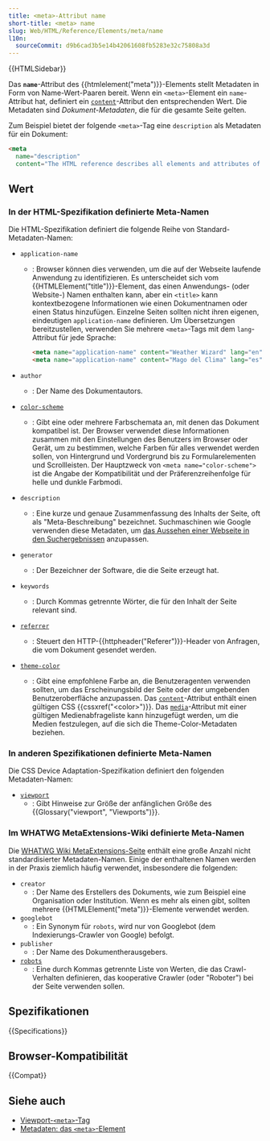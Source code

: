 ```yaml
---
title: <meta>-Attribut name
short-title: <meta> name
slug: Web/HTML/Reference/Elements/meta/name
l10n:
  sourceCommit: d9b6cad3b5e14b42061608fb5283e32c75808a3d
---
```


{{HTMLSidebar}}

Das **`name`**-Attribut des {{htmlelement("meta")}}-Elements stellt Metadaten in Form von Name-Wert-Paaren bereit. Wenn ein `<meta>`-Element ein `name`-Attribut hat, definiert ein [`content`](/de/docs/Web/HTML/Reference/Elements/meta#content)-Attribut den entsprechenden Wert. Die Metadaten sind _Dokument-Metadaten_, die für die gesamte Seite gelten.

Zum Beispiel bietet der folgende `<meta>`-Tag eine `description` als Metadaten für ein Dokument:

```html
<meta
  name="description"
  content="The HTML reference describes all elements and attributes of HTML, including global attributes that apply to all elements." />
```

## Wert

### In der HTML-Spezifikation definierte Meta-Namen

Die HTML-Spezifikation definiert die folgende Reihe von Standard-Metadaten-Namen:

- `application-name`

  - : Browser können dies verwenden, um die auf der Webseite laufende Anwendung zu identifizieren.
    Es unterscheidet sich vom {{HTMLElement("title")}}-Element, das einen Anwendungs- (oder Website-) Namen enthalten kann, aber ein `<title>` kann kontextbezogene Informationen wie einen Dokumentnamen oder einen Status hinzufügen. Einzelne Seiten sollten nicht ihren eigenen, eindeutigen `application-name` definieren. Um Übersetzungen bereitzustellen, verwenden Sie mehrere `<meta>`-Tags mit dem `lang`-Attribut für jede Sprache:

    ```html
    <meta name="application-name" content="Weather Wizard" lang="en" />
    <meta name="application-name" content="Mago del Clima" lang="es" />
    ```

- `author`
  - : Der Name des Dokumentautors.
- [`color-scheme`](/de/docs/Web/HTML/Reference/Elements/meta/name/color-scheme)
  - : Gibt eine oder mehrere Farbschemata an, mit denen das Dokument kompatibel ist. Der Browser verwendet diese Informationen zusammen mit den Einstellungen des Benutzers im Browser oder Gerät, um zu bestimmen, welche Farben für alles verwendet werden sollen, von Hintergrund und Vordergrund bis zu Formularelementen und Scrollleisten. Der Hauptzweck von `<meta name="color-scheme">` ist die Angabe der Kompatibilität und der Präferenzreihenfolge für helle und dunkle Farbmodi.
- `description`
  - : Eine kurze und genaue Zusammenfassung des Inhalts der Seite, oft als "Meta-Beschreibung" bezeichnet. Suchmaschinen wie Google verwenden diese Metadaten, um [das Aussehen einer Webseite in den Suchergebnissen](https://developers.google.com/search/docs/appearance/snippet#meta-descriptions) anzupassen.
- `generator`
  - : Der Bezeichner der Software, die die Seite erzeugt hat.
- `keywords`
  - : Durch Kommas getrennte Wörter, die für den Inhalt der Seite relevant sind.
- [`referrer`](/de/docs/Web/HTML/Reference/Elements/meta/name/referrer)
  - : Steuert den HTTP-{{httpheader("Referer")}}-Header von Anfragen, die vom Dokument gesendet werden.
- [`theme-color`](/de/docs/Web/HTML/Reference/Elements/meta/name/theme-color)
  - : Gibt eine empfohlene Farbe an, die Benutzeragenten verwenden sollten, um das Erscheinungsbild der Seite oder der umgebenden Benutzeroberfläche anzupassen. Das [`content`](/de/docs/Web/HTML/Reference/Attributes/content)-Attribut enthält einen gültigen CSS {{cssxref("&lt;color&gt;")}}. Das [`media`](/de/docs/Web/HTML/Reference/Elements/meta#media)-Attribut mit einer gültigen Medienabfrageliste kann hinzugefügt werden, um die Medien festzulegen, auf die sich die Theme-Color-Metadaten beziehen.

### In anderen Spezifikationen definierte Meta-Namen

Die CSS Device Adaptation-Spezifikation definiert den folgenden Metadaten-Namen:

- [`viewport`](/de/docs/Web/HTML/Reference/Elements/meta/name/viewport)
  - : Gibt Hinweise zur Größe der anfänglichen Größe des {{Glossary("viewport", "Viewports")}}.

### Im WHATWG MetaExtensions-Wiki definierte Meta-Namen

Die [WHATWG Wiki MetaExtensions-Seite](https://wiki.whatwg.org/wiki/MetaExtensions) enthält eine große Anzahl nicht standardisierter Metadaten-Namen. Einige der enthaltenen Namen werden in der Praxis ziemlich häufig verwendet, insbesondere die folgenden:

- `creator`
  - : Der Name des Erstellers des Dokuments, wie zum Beispiel eine Organisation oder Institution. Wenn es mehr als einen gibt, sollten mehrere {{HTMLElement("meta")}}-Elemente verwendet werden.
- `googlebot`
  - : Ein Synonym für `robots`, wird nur von Googlebot (dem Indexierungs-Crawler von Google) befolgt.
- `publisher`
  - : Der Name des Dokumentherausgebers.
- [`robots`](/de/docs/Web/HTML/Reference/Elements/meta/name/robots)
  - : Eine durch Kommas getrennte Liste von Werten, die das Crawl-Verhalten definieren, das kooperative Crawler (oder "Roboter") bei der Seite verwenden sollen.

## Spezifikationen

{{Specifications}}

## Browser-Kompatibilität

{{Compat}}

## Siehe auch

- [Viewport-`<meta>`-Tag](/de/docs/Web/HTML/Guides/Viewport_meta_element)
- [Metadaten: das `<meta>`-Element](/de/docs/Learn_web_development/Core/Structuring_content/Webpage_metadata#metadata_the_meta_element)
